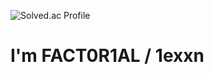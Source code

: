 ![Solved.ac Profile](http://mazassumnida.wtf/api/v2/generate_badge?boj=1exxn)
# I'm FACT0R1AL / 1exxn

